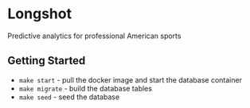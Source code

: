 # Longshot
Predictive analytics for professional American sports

## Getting Started
* `make start` - pull the docker image and start the database container
* `make migrate` - build the database tables
* `make seed` - seed the database